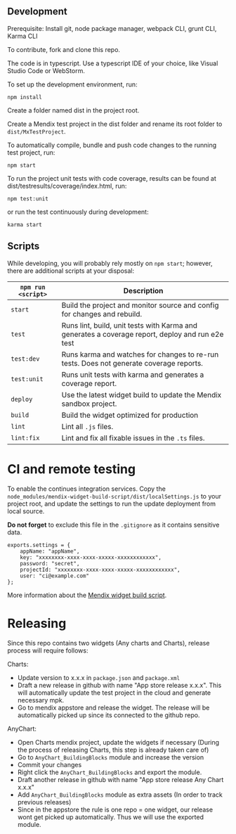 ## Development
Prerequisite: Install git, node package manager, webpack CLI, grunt CLI, Karma CLI

To contribute, fork and clone this repo.

The code is in typescript. Use a typescript IDE of your choice, like Visual Studio Code or WebStorm.

To set up the development environment, run:

    npm install

Create a folder named dist in the project root.

Create a Mendix test project in the dist folder and rename its root folder to `dist/MxTestProject`.

To automatically compile, bundle and push code changes to the running test project, run:

    npm start

To run the project unit tests with code coverage, results can be found at dist/testresults/coverage/index.html, run:

    npm test:unit

or run the test continuously during development:

    karma start

## Scripts
While developing, you will probably rely mostly on `npm start`; however, there are additional scripts at your disposal:

|`npm run <script>`|Description|
|------------------|-----------|
|`start`|Build the project and monitor source and config for changes and rebuild.|
|`test`|Runs lint, build, unit tests with Karma and generates a coverage report, deploy and run e2e test|
|`test:dev`|Runs karma and watches for changes to re-run tests. Does not generate coverage reports.|
|`test:unit`|Runs unit tests with karma and generates a coverage report.|
|`deploy`|Use the latest widget build to update the Mendix sandbox project.|
|`build`|Build the widget optimized for production|
|`lint`|Lint all `.js` files.|
|`lint:fix`|Lint and fix all fixable issues in the `.ts` files.|

# CI and remote testing
To enable the continues integration services.
Copy the `node_modules/mendix-widget-build-script/dist/localSettings.js` to your project root, and update the settings to run the update deployment from local source.

**Do not forget** to exclude this file in the `.gitignore` as it contains sensitive data.
```
exports.settings = {
    appName: "appName",
    key: "xxxxxxxx-xxxx-xxxx-xxxxx-xxxxxxxxxxxx",
    password: "secret",
    projectId: "xxxxxxxx-xxxx-xxxx-xxxxx-xxxxxxxxxxxx",
    user: "ci@example.com"
};
```

More information about the [Mendix widget build script](https://github.com/FlockOfBirds/mendix-widget-build-script).

# Releasing

Since this repo contains two widgets (Any charts and Charts), release process will require follows:

Charts:

- Update version to x.x.x in `package.json` and `package.xml`
- Draft a new release in github with name "App store release x.x.x". This will automatically update the test project in the cloud and generate necessary mpk.
- Go to mendix appstore and release the widget. The release will be automatically picked up since its connected to the github repo.

AnyChart:

- Open Charts mendix project, update the widgets if necessary (During the process of releasing Charts, this step is already taken care of)
- Go to `AnyChart_BuildingBlocks` module and increase the version
- Commit your changes
- Right click the `AnyChart_BuildingBlocks` and export the module.
- Draft another release in github with name "App store release Any Chart x.x.x"
- Add `AnyChart_BuildingBlocks` module as extra assets (In order to track previous releases)
- Since in the appstore the rule is one repo = one widget, our release wont get picked up automatically. Thus we will use the exported module. 